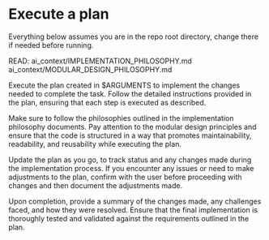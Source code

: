 # Execute a plan

Everything below assumes you are in the repo root directory, change there if needed before running.

READ:
ai_context/IMPLEMENTATION_PHILOSOPHY.md
ai_context/MODULAR_DESIGN_PHILOSOPHY.md

Execute the plan created in $ARGUMENTS to implement the changes needed to complete the task. Follow the detailed instructions provided in the plan, ensuring that each step is executed as described.

Make sure to follow the philosophies outlined in the implementation philosophy documents. Pay attention to the modular design principles and ensure that the code is structured in a way that promotes maintainability, readability, and reusability while executing the plan.

Update the plan as you go, to track status and any changes made during the implementation process. If you encounter any issues or need to make adjustments to the plan, confirm with the user before proceeding with changes and then document the adjustments made.

Upon completion, provide a summary of the changes made, any challenges faced, and how they were resolved. Ensure that the final implementation is thoroughly tested and validated against the requirements outlined in the plan.
